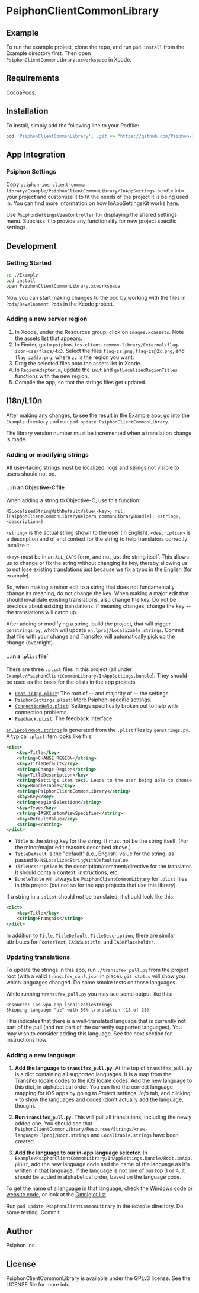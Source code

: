 # PsiphonClientCommonLibrary

## Example

To run the example project, clone the repo, and run `pod install` from the Example directory first. Then open `PsiphonClientCommonLibrary.xcworkspace` in Xcode.

## Requirements

[CocoaPods](https://cocoapods.org/).

## Installation

To install, simply add the following line to your Podfile:

```ruby
pod 'PsiphonClientCommonLibrary', :git => "https://github.com/Psiphon-Inc/psiphon-ios-client-common-library.git"
```

## App Integration

### Psiphon Settings

Copy `psiphon-ios-client-common-library/Example/PsiphonClientCommonLibrary/InAppSettings.bundle` into your project and customize it to fit the needs of the project it is being used in. You can find more information on how InAppSettingsKit works [here](https://github.com/Psiphon-Inc/InAppSettingsKit/blob/master/README.md).

Use `PsiphonSettingsViewController` for displaying the shared settings menu. Subclass it to provide any functionality for new project specific settings.

## Development

### Getting Started
```bash
cd ./Example
pod install
open PsiphonClientCommonLibrary.xcworkspace
```
Now you can start making changes to the pod by working with the files in `Pods/Development Pods` in the Xcode project.

### Adding a new server region

1. In Xcode, under the Resources group, click on `Images.xcassets`. Note the assets list that appears.
2. In Finder, go to `psiphon-ios-client-common-library/External/flag-icon-css/flags/4x3`. Select the files `flag-zz.png`, `flag-zz@2x.png`, and `flag-zz@3x.png`, where `zz` is the region you want.
3. Drag the selected files onto the assets list in Xcode.
4. In `RegionAdapter.m`, update the `init` and `getLocalizedRegionTitles` functions with the new region.
5. Compile the app, so that the strings files get updated.

## I18n/L10n

After making any changes, to see the result in the Example app, go into the `Example` directory and run `pod update PsiphonClientCommonLibrary`.

The library version number must be incremented when a translation change is made.

### Adding or modifying strings

All user-facing strings must be localized; logs and strings not visible to users should not be.

#### ...in an Objective-C file

When adding a string to Objective-C, use this function:
```no-highlight
NSLocalizedStringWithDefaultValue(<key>, nil, [PsiphonClientCommonLibraryHelpers commonLibraryBundle], <string>, <description>)
```
`<string>` is the actual string shown to the user (in English). `<description>` is a description and of and context for the string to help translators correctly localize it.

`<key>` must be in an `ALL_CAPS` form, and not just the string itself. This allows us to change or fix the string without changing its key, thereby allowing us to not lose existing translations just because we fix a typo in the English (for example).

So, when making a minor edit to a string that does not fundamentally change its meaning, do not change the key. When making a major edit that should invalidate existing translations, also change the key. Do not be precious about existing translations: if meaning changes, change the key -- the translations will catch up.

After adding or modifying a string, build the project, that will trigger `genstrings.py`, which will update `en.lproj/Localizable.strings`. Commit that file with your change and Transifex will automatically pick up the change (overnight).

#### ...in a `.plist` file`

There are three `.plist` files in this project (all under `Example/PsiphonClientCommonLibrary/InAppSettings.bundle`). They should be used as the basis for the plists in the app projects.

* [`Root.inApp.plist`][Root.inApp.plist]: The root of -- and majority of -- the settings.
* [`PsiphonSettings.plist`][PsiphonSettings.plist]: More Psiphon-specific settings.
* [`ConnectionHelp.plist`][ConnectionHelp.plist]: Settings specifically broken out to help with connection problems.
* [`Feedback.plist`][Feedback.plist]: The feedback interface.

[`en.lproj/Root.strings`][Root.strings] is generated from the `.plist` files by `genstrings.py`. A typical `.plist` item looks like this:
```xml
<dict>
    <key>Title</key>
    <string>CHANGE_REGION</string>
    <key>TitleDefault</key>
    <string>Change Region</string>
    <key>TitleDescription</key>
    <string>Settings item text. Leads to the user being able to choose which country/region they want to use a Psiphon Server in. Should be kept short.</string>
    <key>BundleTable</key>
    <string>PsiphonClientCommonLibrary</string>
    <key>Key</key>
    <string>regionSelection</string>
    <key>Type</key>
    <string>IASKCustomViewSpecifier</string>
    <key>DefaultValue</key>
    <string></string>
</dict>
```

* `Title` is the string key for the string. It must not be the string itself. (For the minor/major edit reasons described above.)
* `TitleDefault` is the "default" (i.e., English) value for the string, as passed to `NSLocalizedStringWithDefaultValue`.
* `TitleDescription` is the description/comment/directive for the translator. It should contain context, instructions, etc.
* `BundleTable` will always be `PsiphonClientCommonLibrary` for `.plist` files in this project (but not so for the app projects that use this library).

If a string in a `.plist` should _not_ be translated, it should look like this:
```xml
<dict>
    <key>Title</key>
    <string>Français</string>
</dict>
```

In addition to `Title`, `TitleDefault`, `TitleDescription`, there are similar attributes for `FooterText`, `IASKSubtitle`, and `IASKPlaceholder`.

### Updating translations

To update the strings in this app, run `./transifex_pull.py` from the project root (with a valid `transifex_conf.json` in place). `git status` will show you which languages changed. Do some smoke tests on those languages.

While running `transifex_pull.py` you may see some output like this:
```no-highlight
Resource: ios-vpn-app-localizablestrings
Skipping language "uz" with 56% translation (13 of 23)
```
This indicates that there is a well-translated language that is currently not part of the pull (and not part of the currently supported languages). You may wish to consider adding this language. See the next section for instructions how.

### Adding a new language

1. **Add the language to `transifex_pull.py`.** At the top of `transifex_pull.py` is a dict containing all supported languages. It is a map from the Transifex locale codes to the iOS locale codes. Add the new language to this dict, in alphabetical order. You can find the correct language mapping for iOS apps by going to *Project* settings, *Info* tab, and clicking `+` to show the languages and codes (don't actually add the language, though).

2. **Run `transifex_pull.py`.** This will pull all translations, including the newly added one. You should see that `PsiphonClientCommonLibrary/Resources/Strings/<new-language>.lproj/Root.strings` and `Localizable.strings` have been created.

3. **Add the language to our in-app language selector.** In `Example/PsiphonClientCommonLibrary/InAppSettings.bundle/Root.inApp.plist`, add the new language code and the name of the language as it's written in that language. If the language is not one of our top 3 or 4, it should be added in alphabetical order, based on the language code.

To get the name of a language in that language, check the [Windows code](https://bitbucket.org/psiphon/psiphon-circumvention-system/src/0211b8c0106c907f3e2b4611f1cd11decab449e1/Client/psiclient/webui/_locales/locale-names.json?at=default) or [website code](https://bitbucket.org/psiphon/psiphon-circumvention-system/src/0211b8c0106c907f3e2b4611f1cd11decab449e1/Website/docpad.coffee?at=default#docpad.coffee-313), or look at the [Omniglot list](http://www.omniglot.com/language/names.htm).

Run `pod update PsiphonClientCommonLibrary` in the `Example` directory. Do some testing. Commit.


## Author

Psiphon Inc.

## License

PsiphonClientCommonLibrary is available under the GPLv3 license. See the LICENSE file for more info.

[Root.strings]: https://github.com/Psiphon-Inc/psiphon-ios-client-common-library/blob/master/PsiphonClientCommonLibrary/Resources/Strings/en.lproj/Root.strings
[Root.inApp.plist]: https://github.com/Psiphon-Inc/psiphon-ios-client-common-library/blob/master/Example/PsiphonClientCommonLibrary/InAppSettings.bundle/Root.inApp.plist
[PsiphonSettings.plist]: https://github.com/Psiphon-Inc/psiphon-ios-client-common-library/blob/master/Example/PsiphonClientCommonLibrary/InAppSettings.bundle/PsiphonSettings.plist
[ConnectionHelp.plist]: https://github.com/Psiphon-Inc/psiphon-ios-client-common-library/blob/master/Example/PsiphonClientCommonLibrary/InAppSettings.bundle/ConnectionHelp.plist
[Feedback.plist]: https://github.com/Psiphon-Inc/psiphon-ios-client-common-library/blob/master/Example/PsiphonClientCommonLibrary/InAppSettings.bundle/Feedback.plist
